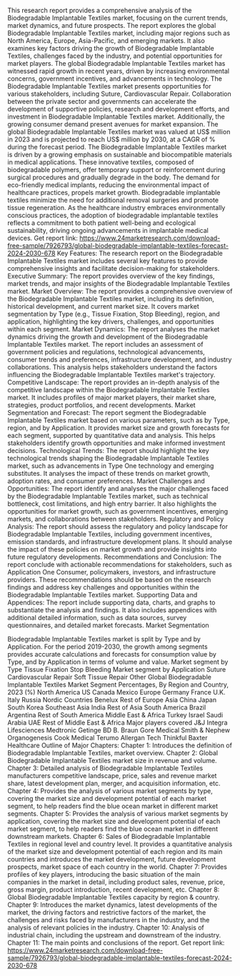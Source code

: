 This research report provides a comprehensive analysis of the Biodegradable Implantable Textiles market, focusing on the current trends, market dynamics, and future prospects. The report explores the global Biodegradable Implantable Textiles market, including major regions such as North America, Europe, Asia-Pacific, and emerging markets. It also examines key factors driving the growth of Biodegradable Implantable Textiles, challenges faced by the industry, and potential opportunities for market players.
The global Biodegradable Implantable Textiles market has witnessed rapid growth in recent years, driven by increasing environmental concerns, government incentives, and advancements in technology. The Biodegradable Implantable Textiles market presents opportunities for various stakeholders, including Suture, Cardiovascular Repair. Collaboration between the private sector and governments can accelerate the development of supportive policies, research and development efforts, and investment in Biodegradable Implantable Textiles market. Additionally, the growing consumer demand present avenues for market expansion.
The global Biodegradable Implantable Textiles market was valued at US$ million in 2023 and is projected to reach US$ million by 2030, at a CAGR of % during the forecast period.
The Biodegradable Implantable Textiles market is driven by a growing emphasis on sustainable and biocompatible materials in medical applications. These innovative textiles, composed of biodegradable polymers, offer temporary support or reinforcement during surgical procedures and gradually degrade in the body. The demand for eco-friendly medical implants, reducing the environmental impact of healthcare practices, propels market growth. Biodegradable implantable textiles minimize the need for additional removal surgeries and promote tissue regeneration. As the healthcare industry embraces environmentally conscious practices, the adoption of biodegradable implantable textiles reflects a commitment to both patient well-being and ecological sustainability, driving ongoing advancements in implantable medical devices.
Get report link: https://www.24marketresearch.com/download-free-sample/7926793/global-biodegradable-implantable-textiles-forecast-2024-2030-678
Key Features:
The research report on the Biodegradable Implantable Textiles market includes several key features to provide comprehensive insights and facilitate decision-making for stakeholders.
Executive Summary: The report provides overview of the key findings, market trends, and major insights of the Biodegradable Implantable Textiles market.
Market Overview: The report provides a comprehensive overview of the Biodegradable Implantable Textiles market, including its definition, historical development, and current market size. It covers market segmentation by Type (e.g., Tissue Fixation, Stop Bleeding), region, and application, highlighting the key drivers, challenges, and opportunities within each segment.
Market Dynamics: The report analyses the market dynamics driving the growth and development of the Biodegradable Implantable Textiles market. The report includes an assessment of government policies and regulations, technological advancements, consumer trends and preferences, infrastructure development, and industry collaborations. This analysis helps stakeholders understand the factors influencing the Biodegradable Implantable Textiles market's trajectory.
Competitive Landscape: The report provides an in-depth analysis of the competitive landscape within the Biodegradable Implantable Textiles market. It includes profiles of major market players, their market share, strategies, product portfolios, and recent developments.
Market Segmentation and Forecast: The report segment the Biodegradable Implantable Textiles market based on various parameters, such as by Type, region, and by Application. It provides market size and growth forecasts for each segment, supported by quantitative data and analysis. This helps stakeholders identify growth opportunities and make informed investment decisions.
Technological Trends: The report should highlight the key technological trends shaping the Biodegradable Implantable Textiles market, such as advancements in Type One technology and emerging substitutes. It analyses the impact of these trends on market growth, adoption rates, and consumer preferences.
Market Challenges and Opportunities: The report identify and analyses the major challenges faced by the Biodegradable Implantable Textiles market, such as technical bottleneck, cost limitations, and high entry barrier. It also highlights the opportunities for market growth, such as government incentives, emerging markets, and collaborations between stakeholders.
Regulatory and Policy Analysis: The report should assess the regulatory and policy landscape for Biodegradable Implantable Textiles, including government incentives, emission standards, and infrastructure development plans. It should analyse the impact of these policies on market growth and provide insights into future regulatory developments.
Recommendations and Conclusion: The report conclude with actionable recommendations for stakeholders, such as Application One Consumer, policymakers, investors, and infrastructure providers. These recommendations should be based on the research findings and address key challenges and opportunities within the Biodegradable Implantable Textiles market.
Supporting Data and Appendices: The report include supporting data, charts, and graphs to substantiate the analysis and findings. It also includes appendices with additional detailed information, such as data sources, survey questionnaires, and detailed market forecasts.
Market Segmentation

Biodegradable Implantable Textiles market is split by Type and by Application. For the period 2019-2030, the growth among segments provides accurate calculations and forecasts for consumption value by Type, and by Application in terms of volume and value.
Market segment by Type
Tissue Fixation
Stop Bleeding
Market segment by Application
Suture
Cardiovascular Repair
Soft Tissue Repair
Other
Global Biodegradable Implantable Textiles Market Segment Percentages, By Region and Country, 2023 (%)
North America
US
Canada
Mexico
Europe
Germany
France
U.K.
Italy
Russia
Nordic Countries
Benelux
Rest of Europe
Asia
China
Japan
South Korea
Southeast Asia
India
Rest of Asia
South America
Brazil
Argentina
Rest of South America
Middle East & Africa
Turkey
Israel
Saudi Arabia
UAE
Rest of Middle East & Africa
Major players covered
J&J
Integra Lifesciences
Medtronic
Getinge
BD
B. Braun
Gore Medical
Smith & Nephew
Organogenesis
Cook Medical
Terumo
Allergan
Tech Thinkful
Baxter Healthcare
Outline of Major Chapters:
Chapter 1: Introduces the definition of Biodegradable Implantable Textiles, market overview.
Chapter 2: Global Biodegradable Implantable Textiles market size in revenue and volume.
Chapter 3: Detailed analysis of Biodegradable Implantable Textiles manufacturers competitive landscape, price, sales and revenue market share, latest development plan, merger, and acquisition information, etc.
Chapter 4: Provides the analysis of various market segments by type, covering the market size and development potential of each market segment, to help readers find the blue ocean market in different market segments.
Chapter 5: Provides the analysis of various market segments by application, covering the market size and development potential of each market segment, to help readers find the blue ocean market in different downstream markets.
Chapter 6: Sales of Biodegradable Implantable Textiles in regional level and country level. It provides a quantitative analysis of the market size and development potential of each region and its main countries and introduces the market development, future development prospects, market space of each country in the world.
Chapter 7: Provides profiles of key players, introducing the basic situation of the main companies in the market in detail, including product sales, revenue, price, gross margin, product introduction, recent development, etc.
Chapter 8: Global Biodegradable Implantable Textiles capacity by region & country.
Chapter 9: Introduces the market dynamics, latest developments of the market, the driving factors and restrictive factors of the market, the challenges and risks faced by manufacturers in the industry, and the analysis of relevant policies in the industry.
Chapter 10: Analysis of industrial chain, including the upstream and downstream of the industry.
Chapter 11: The main points and conclusions of the report.
Get report link: https://www.24marketresearch.com/download-free-sample/7926793/global-biodegradable-implantable-textiles-forecast-2024-2030-678
